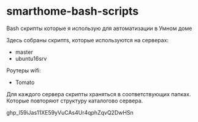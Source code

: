 # smarthome-bash-scripts
Bash скрипты которые я использую для автоматизации в Умном доме 

Здесь собраны скриптs, которые используются на серверах:
- master
- ubuntu16srv

Роутеры wifi:
 - Tomato

Для каждого сервера скрипты храняться в соответствующих папках. 
Которые повторяют структуру каталогово сервера.

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